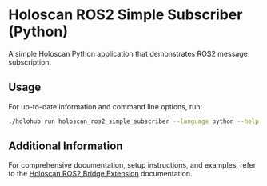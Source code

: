 # Holoscan ROS2 Simple Subscriber (Python)

A simple Holoscan Python application that demonstrates ROS2 message subscription.

## Usage

For up-to-date information and command line options, run:
```bash
./holohub run holoscan_ros2_simple_subscriber --language python --help
```

## Additional Information

For comprehensive documentation, setup instructions, and examples, refer to the [Holoscan ROS2 Bridge Extension](../../../../../operators/holoscan_ros2/README.md) documentation.
